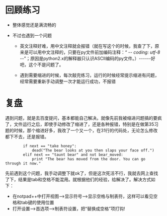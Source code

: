 # 回顾练习
- 整体感觉还是满流畅的
- 不过也遇到一个问题
  
  - 英文注释好难，用中文注释就会报错（就在写这个的时候，我查了下，原来是可以用中文注释的，只要在py文件前加编码注释：“ -*- coding: utf-8 -*-”；原因是python2.x的解释器只认识ASCII编码的py文件。）------好吧，这个不是问题了。

  - 遇到需要缩进的时候，每次敲完练习，运行的时候经常提示缩进有问题，经常需要重新手动调整一次才能运行成功，不报错

# 复盘
  遇到问题，就是去百度提问，基本都能自己解决。就像先前我被缩进问题搞的要疯了，文件运行之后，即使手动修改了缩进了，还是各种报错，特别是在做第35习题的时候，那个缩进好多，我改了一个又一个，在31行的代码处，无论怎么修改都下不去，还是报错。
```
        if next == "take honey":
            dead("The bear looks at you then slaps your face off.")
        elif next == "taunt bear" and not bear_moved:
            print "The bear has moved from the door. You can go through it now."
```
  先前遇到这个问题，我手动调整下就ok了，但是这次死活不行，我就去网上查找了下，结果是tab和空格不能混用。就根据他们的经验，给解决了。解决方式如下：
-   在notpad++中打开视图-->显示符号-->显示空格与制表符，这样可以看见空格和tab键的使用位置
-   打开设置-->首选项-->制表符设置，把“替换成空格”项打钩!